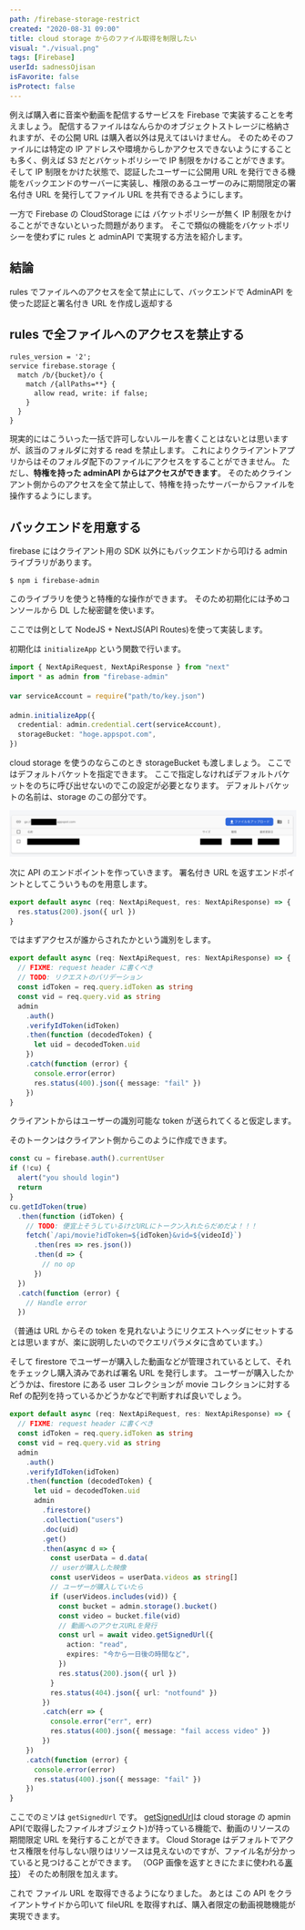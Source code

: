 ```yaml
---
path: /firebase-storage-restrict
created: "2020-08-31 09:00"
title: cloud storage からのファイル取得を制限したい
visual: "./visual.png"
tags: [Firebase]
userId: sadnessOjisan
isFavorite: false
isProtect: false
---
```


例えば購入者に音楽や動画を配信するサービスを Firebase で実装することを考えましょう。
配信するファイルはなんらかのオブジェクトストレージに格納されますが、その公開 URL は購入者以外は見えてはいけません。
そのためそのファイルには特定の IP アドレスや環境からしかアクセスできないようにすることも多く、例えば S3 だとバケットポリシーで IP 制限をかけることができます。
そして IP 制限をかけた状態で、認証したユーザーに公開用 URL を発行できる機能をバックエンドのサーバーに実装し、権限のあるユーザーのみに期間限定の署名付き URL を発行してファイル URL を共有できるようにします。

一方で Firebase の CloudStorage には バケットポリシーが無く IP 制限をかけることができないといった問題があります。
そこで類似の機能をバケットポリシーを使わずに rules と adminAPI で実現する方法を紹介します。

## 結論

rules でファイルへのアクセスを全て禁止にして、バックエンドで AdminAPI を使った認証と署名付き URL を作成し返却する

## rules で全ファイルへのアクセスを禁止する

```shellscript
rules_version = '2';
service firebase.storage {
  match /b/{bucket}/o {
    match /{allPaths=**} {
      allow read, write: if false;
    }
  }
}
```

現実的にはこういった一括で許可しないルールを書くことはないとは思いますが、該当のフォルダに対する read を禁止します。
これによりクライアントアプリからはそのフォルダ配下のファイルにアクセスをすることができません。
ただし、**特権を持った adminAPI からはアクセスができます**。
そのためクラインアント側からのアクセスを全て禁止して、特権を持ったサーバーからファイルを操作するようにします。

## バックエンドを用意する

firebase にはクライアント用の SDK 以外にもバックエンドから叩ける admin ライブラリがあります。

```shellscript
$ npm i firebase-admin
```

このライブラリを使うと特権的な操作ができます。
そのため初期化には予めコンソールから DL した秘密鍵を使います。

ここでは例として NodeJS + NextJS(API Routes)を使って実装します。

初期化は `initializeApp` という関数で行います。

```ts
import { NextApiRequest, NextApiResponse } from "next"
import * as admin from "firebase-admin"

var serviceAccount = require("path/to/key.json")

admin.initializeApp({
  credential: admin.credential.cert(serviceAccount),
  storageBucket: "hoge.appspot.com",
})
```

cloud storage を使うのならこのとき storageBucket も渡しましょう。
ここではデフォルトバケットを指定できます。
ここで指定しなければデフォルトバケットをのちに呼び出せないのでこの設定が必要となります。
デフォルトバケットの名前は、storage のこの部分です。

![デフォルトバケットの画像](./bucket.png)

次に API のエンドポイントを作っていきます。
署名付き URL を返すエンドポイントとしてこういうものを用意します。

```ts
export default async (req: NextApiRequest, res: NextApiResponse) => {
  res.status(200).json({ url })
}
```

ではまずアクセスが誰からされたかという識別をします。

```ts
export default async (req: NextApiRequest, res: NextApiResponse) => {
  // FIXME: request header に書くべき
  // TODO: リクエストのバリデーション
  const idToken = req.query.idToken as string
  const vid = req.query.vid as string
  admin
    .auth()
    .verifyIdToken(idToken)
    .then(function (decodedToken) {
      let uid = decodedToken.uid
    })
    .catch(function (error) {
      console.error(error)
      res.status(400).json({ message: "fail" })
    })
}
```

クライアントからはユーザーの識別可能な token が送られてくると仮定します。

そのトークンはクライアント側からこのように作成できます。

```ts
const cu = firebase.auth().currentUser
if (!cu) {
  alert("you should login")
  return
}
cu.getIdToken(true)
  .then(function (idToken) {
    // TODO: 便宜上そうしているけどURLにトークン入れたらだめだよ！！！
    fetch(`/api/movie?idToken=${idToken}&vid=${videoId}`)
      .then(res => res.json())
      .then(d => {
        // no op
      })
  })
  .catch(function (error) {
    // Handle error
  })
```

（普通は URL からその token を見れないようにリクエストヘッダにセットするとは思いますが、楽に説明したいのでクエリパラメタに含めています。）

そして firestore でユーザーが購入した動画などが管理されているとして、それをチェックし購入済みであれば署名 URL を発行します。
ユーザーが購入したかどうかは、firestore にある user コレクションが movie コレクションに対する Ref の配列を持っているかどうかなどで判断すれば良いでしょう。

```ts
export default async (req: NextApiRequest, res: NextApiResponse) => {
  // FIXME: request header に書くべき
  const idToken = req.query.idToken as string
  const vid = req.query.vid as string
  admin
    .auth()
    .verifyIdToken(idToken)
    .then(function (decodedToken) {
      let uid = decodedToken.uid
      admin
        .firestore()
        .collection("users")
        .doc(uid)
        .get()
        .then(async d => {
          const userData = d.data(
          // userが購入した映像
          const userVideos = userData.videos as string[]
          // ユーザーが購入していたら
          if (userVideos.includes(vid)) {
            const bucket = admin.storage().bucket()
            const video = bucket.file(vid)
            // 動画へのアクセスURLを発行
            const url = await video.getSignedUrl({
              action: "read",
              expires: "今から一日後の時間など",
            })
            res.status(200).json({ url })
          }
          res.status(404).json({ url: "notfound" })
        })
        .catch(err => {
          console.error("err", err)
          res.status(400).json({ message: "fail access video" })
        })
    })
    .catch(function (error) {
      console.error(error)
      res.status(400).json({ message: "fail" })
    })
}
```

ここでのミソは `getSignedUrl` です。
[getSignedUrl](https://googleapis.dev/nodejs/storage/latest/File.html#getSignedUrl)は cloud storage の apmin API(で取得したファイルオブジェクト)が持っている機能で、動画のリソースの期間限定 URL を発行することができます。
Cloud Storage はデフォルトでアクセス権限を付与しない限りはリソースは見えないのですが、ファイル名が分かっていると見つけることができます。
（OGP 画像を返すときにたまに使われる[裏技](https://qiita.com/shora_kujira16/items/95216245ecf06c4cd16d#%E9%9D%9E%E6%8E%A8%E5%A5%A8cloud-functions%E3%81%8B%E3%82%89cloud-storage%E4%B8%8A%E3%81%AE%E3%83%95%E3%82%A1%E3%82%A4%E3%83%AB%E3%81%AE%E5%85%AC%E9%96%8B%E7%94%A8url%E3%82%92getsignedurl%E3%82%92%E4%BD%BF%E3%82%8F%E3%81%9A%E3%81%AB%E5%8F%96%E5%BE%97%E3%81%99%E3%82%8B)）
そのため制限を加えます。

これで ファイル URL を取得できるようになりました。
あとは この API をクライアントサイドから叩いて fileURL を取得すれば、購入者限定の動画視聴機能が実現できます。
